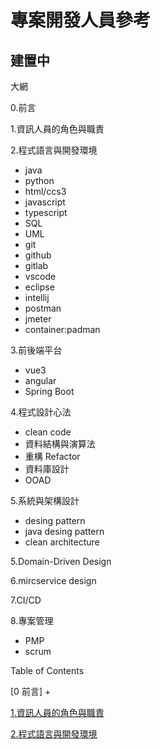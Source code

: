 # 專案開發人員參考

## 建置中

大網

0.前言

1.資訊人員的角色與職責

2.程式語言與開發環境

+ java
+ python
+ html/ccs3
+ javascript
+ typescript
+ SQL
+ UML
+ git
+ github
+ gitlab
+ vscode
+ eclipse
+ intellij
+ postman
+ jmeter
+ container:padman

3.前後端平台

+ vue3
+ angular
+ Spring Boot

4.程式設計心法

+ clean code
+ 資料結構與演算法
+ 重構 Refactor
+ 資料庫設計
+ OOAD

5.系統與架構設計

+ desing pattern
+ java desing pattern
+ clean architecture

5.Domain-Driven Design

6.mircservice design

7.CI/CD

8.專案管理

+ PMP
+ scrum

Table of Contents

[0 前言]
+

[1.資訊人員的角色與職責](docs/Information_Personnel_Roles_and_Responsibilities/README.md)

[2.程式語言與開發環境](docs/Programming_Languages_​​and_Development_Environments/README.md)
